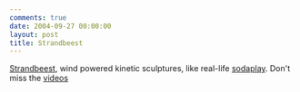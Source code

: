 ```yaml
---
comments: true
date: 2004-09-27 00:00:00
layout: post
title: Strandbeest
---
```


[Strandbeest](http://www.strandbeest.com/), wind powered kinetic sculptures, like real-life [sodaplay](http://www.sodaplay.com/). Don't miss the [videos](http://www.strandbeest.com/movies.html)
